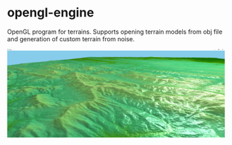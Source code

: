 # opengl-engine

OpenGL program for terrains.
Supports opening terrain models from obj file and generation of custom terrain from noise.

![Terrain](.github/assets/terrain.png 'Terrain')
